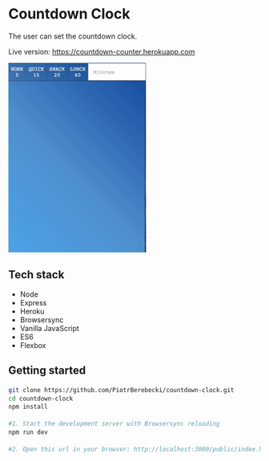 # Countdown Clock

The user can set the countdown clock.

Live version: https://countdown-counter.herokuapp.com

<img src="./src/graphics/screencast.gif" width="275px" height="auto">

## Tech stack
* Node
* Express
* Heroku
* Browsersync
* Vanilla JavaScript
* ES6
* Flexbox

## Getting started

```sh
git clone https://github.com/PiotrBerebecki/countdown-clock.git
cd countdown-clock
npm install

#1. Start the development server with Browsersync reloading
npm run dev

#2. Open this url in your browser: http://localhost:3000/public/index.html
```
